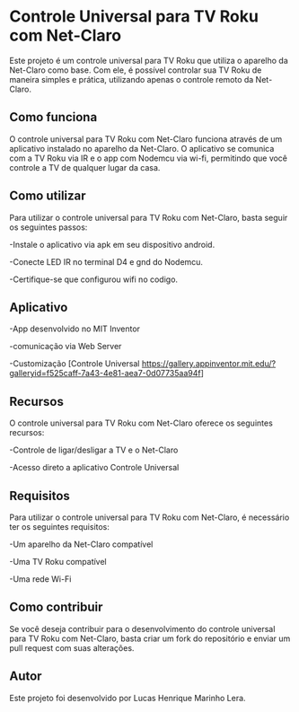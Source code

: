 # Controle Universal para TV Roku com Net-Claro
Este projeto é um controle universal para TV Roku que utiliza o aparelho da Net-Claro como base. Com ele, é possível controlar sua TV Roku de maneira simples e prática, utilizando apenas o controle remoto da Net-Claro.

## Como funciona
O controle universal para TV Roku com Net-Claro funciona através de um aplicativo instalado no aparelho da Net-Claro. 
O aplicativo se comunica com a TV Roku via IR e o app com Nodemcu via wi-fi, permitindo que você controle a TV de qualquer lugar da casa.

## Como utilizar
Para utilizar o controle universal para TV Roku com Net-Claro, basta seguir os seguintes passos:

-Instale o aplicativo via apk em seu dispositivo android.

-Conecte LED IR no terminal D4 e gnd do Nodemcu.

-Certifique-se que configurou wifi no codigo.

## Aplicativo

-App desenvolvido no MIT Inventor

-comunicação via Web Server

-Customização [Controle Universal <https://gallery.appinventor.mit.edu/?galleryid=f525caff-7a43-4e81-aea7-0d07735aa94f>]

## Recursos
O controle universal para TV Roku com Net-Claro oferece os seguintes recursos:

-Controle de ligar/desligar a TV e o Net-Claro

-Acesso direto a aplicativo Controle Universal

## Requisitos
Para utilizar o controle universal para TV Roku com Net-Claro, é necessário ter os seguintes requisitos:

-Um aparelho da Net-Claro compatível

-Uma TV Roku compatível

-Uma rede Wi-Fi

## Como contribuir
Se você deseja contribuir para o desenvolvimento do controle universal para TV Roku com Net-Claro, basta criar um fork do repositório e enviar um pull request com suas alterações.

## Autor
Este projeto foi desenvolvido por Lucas Henrique Marinho Lera.

